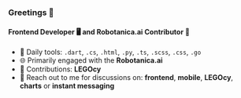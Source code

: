 ### Greetings 🌟

#### Frontend Developer 🖥️ and Robotanica.ai Contributor 🌱

- 🔧 Daily tools: `.dart`, `.cs`, `.html`, `.py`, `.ts`, `.scss`, `.css`, `.go`
- 🌐 Primarily engaged with the **Robotanica.ai**
- 🧱 Contributions: **LEGOcy**
- 📩 Reach out to me for discussions on: **frontend**, **mobile**, **LEGOcy**, **charts** or **instant messaging**
